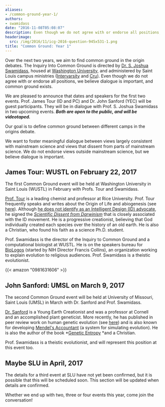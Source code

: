 ```yaml
---
aliases:
- /common-ground-year-1/
authors:
- swamidass
date: "2016-11-08T05:08:07"
description: Even though we do not agree with or endorse all positions, we believe dialogue is important, and common ground exists.
headerimage:
  src: /img/2016/11/icg-2016-question-945x531-1.png
title: "Common Ground: Year 1"
---
```


Over the next two years, we aim to find common ground in the origin debates. The Inquiry Into Common Ground is directed by [Dr. S. Joshua Swamidass](http://swami.wustl.edu/), housed at [Washington University](http://www.wustl.edu), and administered by Saint Louis campus ministries ([Intervarsity](https://intervarsity.org/) and [Cru](https://www.cru.org/)). Even though we do not agree with or endorse all positions, we believe dialogue is important, and common ground exists.

We are pleased to announce that dates and speakers for the first two events. Prof. James Tour (ID and PC) and Dr. John Sanford (YEC) will be guest participants. They will be in dialogue with Prof. S. Joshua Swamidass in two upcoming events. ***Both are open to the public, and will be videotaped.***

Our goal is to define common ground between different camps in the origins debate.

We want to foster meaningful dialogue between views largely consistent with mainstream science and views that dissent from parts of mainstream science. We do not endorse views outside mainstream science, but we believe dialogue is important.

## James Tour: WUSTL on February 22, 2017

The first Common Ground event will be held at Washington University in Saint Louis (WUSTL) in February with Profs. Tour and Swamidass.

[Prof. Tour](https://en.wikipedia.org/wiki/James_Tour) is a leading chemist and professor at Rice University. Prof. Tour frequently speaks and writes about the Origin of Life and abiogenesis (see [here](https://www.youtube.com/watch?v=_zQXgJ-dXM4)). Although [he does not identify as an Intelligent Design (ID) advocate](http://www.jmtour.com/personal-topics/evolution-creation/), he signed the [*Scientific Dissent from Darwinism*](https://en.wikipedia.org/wiki/A_Scientific_Dissent_From_Darwinism) that is closely associated with the ID movement. He is a progressive creationist, believing that God individually created each species over the history of an old earth. He is also a Christian, who found his faith as a science Ph.D. student.

Prof. Swamidass is the director of the Inquiry to Common Ground and a computational biologist at WUSTL. He is on the speakers bureau for [BioLogos](http://biologos.org) (started by NIH Director Francis Collins), an organization working to explain evolution to religious audiences. Prof. Swamidass is a theistic evolutionist.


{{< amazon "0981631606" >}}

## John Sanford: UMSL on March 9, 2017

The second Common Ground event will be held at University of Missouri, Saint Louis (UMSL) in March with Dr. Sanford and Prof. Swamidass.

[Dr. Sanford](https://en.wikipedia.org/wiki/John_C._Sanford) is a Young Earth Creationist and was a professor at Cornell and an accomplished plant geneticist. More recently, he has published in peer review work on human genetic evolution (see [here](https://tbiomed.biomedcentral.com/articles/10.1186/s12976-015-0016-z)) and is also known for developing [Mendel's Accountant](http://mendelsaccount.sourceforge.net/) (a system for simulating evolution). He is also the author of the book *[Genetic Entropy](https://www.amazon.com/Genetic-Entropy-Mystery-Genome-Sanford/dp/1599190028) *and a Christian.


Prof. Swamidass is a theistic evolutionist, and will represent this position at this event too.

## Maybe SLU in April, 2017

The details for a third event at SLU have not yet been confirmed, but it is possible that this will be scheduled soon. This section will be updated when details are confirmed.

Whether we end up with two, three or four events this year, come join the conversation!

 
